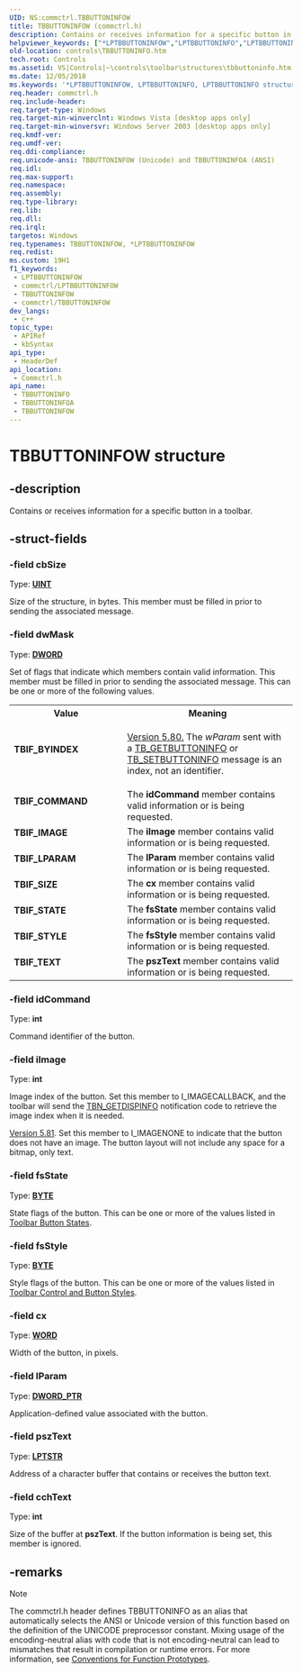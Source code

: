 ```yaml
---
UID: NS:commctrl.TBBUTTONINFOW
title: TBBUTTONINFOW (commctrl.h)
description: Contains or receives information for a specific button in a toolbar. (Unicode)
helpviewer_keywords: ["*LPTBBUTTONINFOW","LPTBBUTTONINFO","LPTBBUTTONINFO structure pointer [Windows Controls]","TBBUTTONINFO","TBBUTTONINFO structure [Windows Controls]","TBBUTTONINFOA","TBBUTTONINFOW","TBIF_BYINDEX","TBIF_COMMAND","TBIF_IMAGE","TBIF_LPARAM","TBIF_SIZE","TBIF_STATE","TBIF_STYLE","TBIF_TEXT","_win32_TBBUTTONINFO","_win32_TBBUTTONINFO_cpp","commctrl/LPTBBUTTONINFO","commctrl/TBBUTTONINFO","commctrl/TBBUTTONINFOA","commctrl/TBBUTTONINFOW","controls.TBBUTTONINFO","controls._win32_TBBUTTONINFO"]
old-location: controls\TBBUTTONINFO.htm
tech.root: Controls
ms.assetid: VS|Controls|~\controls\toolbar\structures\tbbuttoninfo.htm
ms.date: 12/05/2018
ms.keywords: '*LPTBBUTTONINFOW, LPTBBUTTONINFO, LPTBBUTTONINFO structure pointer [Windows Controls], TBBUTTONINFO, TBBUTTONINFO structure [Windows Controls], TBBUTTONINFOA, TBBUTTONINFOW, TBIF_BYINDEX, TBIF_COMMAND, TBIF_IMAGE, TBIF_LPARAM, TBIF_SIZE, TBIF_STATE, TBIF_STYLE, TBIF_TEXT, _win32_TBBUTTONINFO, _win32_TBBUTTONINFO_cpp, commctrl/LPTBBUTTONINFO, commctrl/TBBUTTONINFO, commctrl/TBBUTTONINFOA, commctrl/TBBUTTONINFOW, controls.TBBUTTONINFO, controls._win32_TBBUTTONINFO'
req.header: commctrl.h
req.include-header: 
req.target-type: Windows
req.target-min-winverclnt: Windows Vista [desktop apps only]
req.target-min-winversvr: Windows Server 2003 [desktop apps only]
req.kmdf-ver: 
req.umdf-ver: 
req.ddi-compliance: 
req.unicode-ansi: TBBUTTONINFOW (Unicode) and TBBUTTONINFOA (ANSI)
req.idl: 
req.max-support: 
req.namespace: 
req.assembly: 
req.type-library: 
req.lib: 
req.dll: 
req.irql: 
targetos: Windows
req.typenames: TBBUTTONINFOW, *LPTBBUTTONINFOW
req.redist: 
ms.custom: 19H1
f1_keywords:
 - LPTBBUTTONINFOW
 - commctrl/LPTBBUTTONINFOW
 - TBBUTTONINFOW
 - commctrl/TBBUTTONINFOW
dev_langs:
 - c++
topic_type:
 - APIRef
 - kbSyntax
api_type:
 - HeaderDef
api_location:
 - Commctrl.h
api_name:
 - TBBUTTONINFO
 - TBBUTTONINFOA
 - TBBUTTONINFOW
---
```


# TBBUTTONINFOW structure


## -description

Contains or receives information for a specific button in a toolbar.

## -struct-fields

### -field cbSize

Type: <b><a href="/windows/desktop/WinProg/windows-data-types">UINT</a></b>

Size of the structure, in bytes. This member must be filled in prior to sending the associated message.

### -field dwMask

Type: <b><a href="/windows/desktop/WinProg/windows-data-types">DWORD</a></b>

Set of flags that indicate which members contain valid information. This member must be filled in prior to sending the associated message. This can be one or more of the following values.

<table>
<tr>
<th>Value</th>
<th>Meaning</th>
</tr>
<tr>
<td width="40%"><a id="TBIF_BYINDEX"></a><a id="tbif_byindex"></a><dl>
<dt><b>TBIF_BYINDEX</b></dt>
</dl>
</td>
<td width="60%">

<a href="/windows/desktop/Controls/common-control-versions">Version 5.80.</a> The <i>wParam</i> sent with a <a href="/windows/desktop/Controls/tb-getbuttoninfo">TB_GETBUTTONINFO</a> or <a href="/windows/desktop/Controls/tb-setbuttoninfo">TB_SETBUTTONINFO</a> message is an index, not an identifier.

</td>
</tr>
<tr>
<td width="40%"><a id="TBIF_COMMAND"></a><a id="tbif_command"></a><dl>
<dt><b>TBIF_COMMAND</b></dt>
</dl>
</td>
<td width="60%">
The <b>idCommand</b> member contains valid information or is being requested.

</td>
</tr>
<tr>
<td width="40%"><a id="TBIF_IMAGE"></a><a id="tbif_image"></a><dl>
<dt><b>TBIF_IMAGE</b></dt>
</dl>
</td>
<td width="60%">
The <b>iImage</b> member contains valid information or is being requested.

</td>
</tr>
<tr>
<td width="40%"><a id="TBIF_LPARAM"></a><a id="tbif_lparam"></a><dl>
<dt><b>TBIF_LPARAM</b></dt>
</dl>
</td>
<td width="60%">
The <b>lParam</b> member contains valid information or is being requested.

</td>
</tr>
<tr>
<td width="40%"><a id="TBIF_SIZE"></a><a id="tbif_size"></a><dl>
<dt><b>TBIF_SIZE</b></dt>
</dl>
</td>
<td width="60%">
The <b>cx</b> member contains valid information or is being requested.

</td>
</tr>
<tr>
<td width="40%"><a id="TBIF_STATE"></a><a id="tbif_state"></a><dl>
<dt><b>TBIF_STATE</b></dt>
</dl>
</td>
<td width="60%">
The <b>fsState</b> member contains valid information or is being requested.

</td>
</tr>
<tr>
<td width="40%"><a id="TBIF_STYLE"></a><a id="tbif_style"></a><dl>
<dt><b>TBIF_STYLE</b></dt>
</dl>
</td>
<td width="60%">
The <b>fsStyle</b> member contains valid information or is being requested.

</td>
</tr>
<tr>
<td width="40%"><a id="TBIF_TEXT"></a><a id="tbif_text"></a><dl>
<dt><b>TBIF_TEXT</b></dt>
</dl>
</td>
<td width="60%">
The <b>pszText</b> member contains valid information or is being requested.

</td>
</tr>
</table>

### -field idCommand

Type: <b>int</b>

Command identifier of the button.

### -field iImage

Type: <b>int</b>

Image index of the button. Set this member to I_IMAGECALLBACK, and the toolbar will send the <a href="/windows/desktop/Controls/tbn-getdispinfo">TBN_GETDISPINFO</a> notification code to retrieve the image index when it is needed. 
                    


<a href="/windows/desktop/Controls/common-control-versions">Version 5.81</a>. Set this member to I_IMAGENONE to indicate that the button does not have an image. The button layout will not include any space for a bitmap, only text.

### -field fsState

Type: <b><a href="/windows/desktop/WinProg/windows-data-types">BYTE</a></b>

State flags of the button. This can be one or more of the values listed in  <a href="/windows/desktop/Controls/toolbar-button-states">Toolbar Button States</a>.

### -field fsStyle

Type: <b><a href="/windows/desktop/WinProg/windows-data-types">BYTE</a></b>

Style flags of the button. This can be one or more of the values listed in <a href="/windows/desktop/Controls/toolbar-control-and-button-styles">Toolbar Control and Button Styles</a>.

### -field cx

Type: <b><a href="/windows/desktop/WinProg/windows-data-types">WORD</a></b>

Width of the button, in pixels.

### -field lParam

Type: <b><a href="/windows/desktop/WinProg/windows-data-types">DWORD_PTR</a></b>

Application-defined value associated with the button.

### -field pszText

Type: <b><a href="/windows/desktop/WinProg/windows-data-types">LPTSTR</a></b>

Address of a character buffer that contains or receives the button text.

### -field cchText

Type: <b>int</b>

Size of the buffer at <b>pszText</b>. If the button information is being set, this member is ignored.

## -remarks

> [!NOTE]
> The commctrl.h header defines TBBUTTONINFO as an alias that automatically selects the ANSI or Unicode version of this function based on the definition of the UNICODE preprocessor constant. Mixing usage of the encoding-neutral alias with code that is not encoding-neutral can lead to mismatches that result in compilation or runtime errors. For more information, see [Conventions for Function Prototypes](/windows/win32/intl/conventions-for-function-prototypes).

